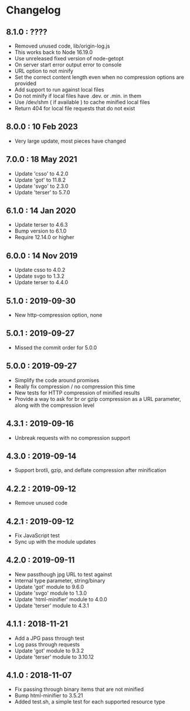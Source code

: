 # Changelog


## 8.1.0 : ????
- Removed unused code, lib/origin-log.js
- This works back to Node 16.19.0
- Use unreleased fixed version of node-getopt
- On server start error output error to console
- URL option to not minify
- Set the correct content length even when no compression options are provided
- Add support to run against local files
- Do not minify if local files have .dev. or .min. in them
- Use /dev/shm ( if available ) to cache minified local files
- Return 404 for local file requests that do not exist


## 8.0.0 : 10 Feb 2023
- Very large update, most pieces have changed


## 7.0.0 : 18 May 2021
- Update 'csso' to 4.2.0
- Update 'got' to 11.8.2
- Update 'svgo' to 2.3.0
- Update 'terser' to 5.7.0

## 6.1.0 : 14 Jan 2020
- Update terser to 4.6.3
- Bump version to 6.1.0
- Require 12.14.0 or higher

## 6.0.0 : 14 Nov 2019
- Update csso to 4.0.2
- Update svgo to 1.3.2
- Update terser to 4.4.0

## 5.1.0 : 2019-09-30
- New http-compression option, none

## 5.0.1 : 2019-09-27
- Missed the commit order for 5.0.0

## 5.0.0 : 2019-09-27
- Simplify the code around promises
- Really fix compression / no compression this time
- New tests for HTTP compression of minified results
- Provide a way to ask for br or gzip compression as a URL parameter, along with the compression level

## 4.3.1 : 2019-09-16
- Unbreak requests with no compression support

## 4.3.0 : 2019-09-14
- Support brotli, gzip, and deflate compression after minification

## 4.2.2 : 2019-09-12
- Remove unused code

## 4.2.1 : 2019-09-12
- Fix JavaScript test
- Sync up with the module updates

## 4.2.0 : 2019-09-11
- New passthough jpg URL to test against
- Internal type parameter, string/binary
- Update 'got' module to 9.6.0
- Update 'svgo' module to 1.3.0
- Update 'html-minifier' module to 4.0.0
- Update 'terser' module to 4.3.1

## 4.1.1 : 2018-11-21
- Add a JPG pass through test
- Log pass through requests
- Update 'got' module to 9.3.2
- Update 'terser' module to 3.10.12

## 4.1.0 : 2018-11-07
- Fix passing through binary items that are not minified
- Bump html-minifier to 3.5.21
- Added test.sh, a simple test for each supported resource type
